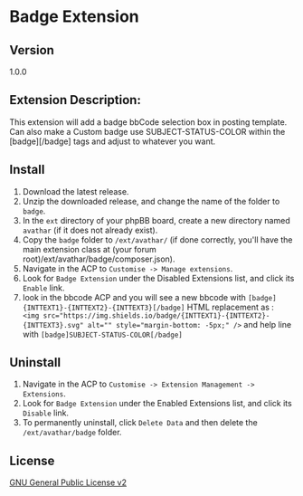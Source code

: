 # Badge Extension

## Version 
1.0.0

## Extension Description:
This extension will add a badge bbCode selection box in posting template.
Can also make a Custom badge use SUBJECT-STATUS-COLOR within the [badge][/badge] tags and adjust to whatever you want.

## Install

1. Download the latest release.
2. Unzip the downloaded release, and change the name of the folder to `badge`.
3. In the `ext` directory of your phpBB board, create a new directory named `avathar` (if it does not already exist).
4. Copy the `badge` folder to `/ext/avathar/` (if done correctly, you'll have the main extension class at (your forum root)/ext/avathar/badge/composer.json).
5. Navigate in the ACP to `Customise -> Manage extensions`.
6. Look for `Badge Extension` under the Disabled Extensions list, and click its `Enable` link.
7. look in the bbcode ACP and you will see a new bbcode with ` [badge]{INTTEXT1}-{INTTEXT2}-{INTTEXT3}[/badge] ` 
  HTML replacement as :  ``` 
<img src="https://img.shields.io/badge/{INTTEXT1}-{INTTEXT2}-{INTTEXT3}.svg" alt="" style="margin-bottom: -5px;" /> ```
 and help line with `[badge]SUBJECT-STATUS-COLOR[/badge] ` 

## Uninstall

1. Navigate in the ACP to `Customise -> Extension Management -> Extensions`.
2. Look for `Badge Extension` under the Enabled Extensions list, and click its `Disable` link.
3. To permanently uninstall, click `Delete Data` and then delete the `/ext/avathar/badge` folder.

## License
[GNU General Public License v2](http://opensource.org/licenses/GPL-2.0)
